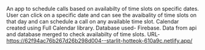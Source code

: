 An app to schedule calls based on availabilty of time slots on specific dates. User can click on a specific date and can see the avaibality of time slots on that day and can schedule a call on any available time slot.
Calendar created using Full Calendar library. Database used- Firebase. Data from api and database merged to check availabilty of time slots. 
URL- https://62f94ac76b267d26b298d004--starlit-hotteok-610a9c.netlify.app/

